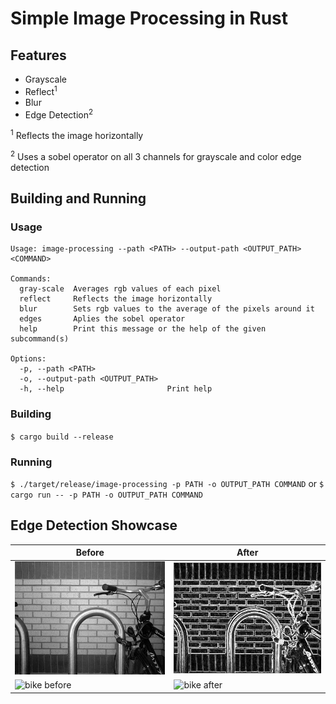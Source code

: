 # Simple Image Processing in Rust

## Features
 - Grayscale
 - Reflect<sup>1</sup>
 - Blur
 - Edge Detection<sup>2</sup>

<sup>1</sup> Reflects the image horizontally

<sup>2</sup> Uses a sobel operator on all 3 channels for grayscale and color edge detection

## Building and Running
### Usage
```
Usage: image-processing --path <PATH> --output-path <OUTPUT_PATH> <COMMAND>

Commands:
  gray-scale  Averages rgb values of each pixel
  reflect     Reflects the image horizontally
  blur        Sets rgb values to the average of the pixels around it
  edges       Aplies the sobel operator
  help        Print this message or the help of the given subcommand(s)

Options:
  -p, --path <PATH>                
  -o, --output-path <OUTPUT_PATH>  
  -h, --help                       Print help
```
### Building
`$ cargo build --release`
### Running
`$ ./target/release/image-processing -p PATH -o OUTPUT_PATH COMMAND`
or
`$ cargo run -- -p PATH -o OUTPUT_PATH COMMAND`

## Edge Detection Showcase
| Before | After |
| ----------- | ----------- |
| ![bike before](images/400px-Bikesgray.jpg) | ![bike after](images/400px-Bikesgray_after.jpg) |
| ![bike before](images/wallhaven-water.png) | ![bike after](images/wallhaven-water_after.png) |
